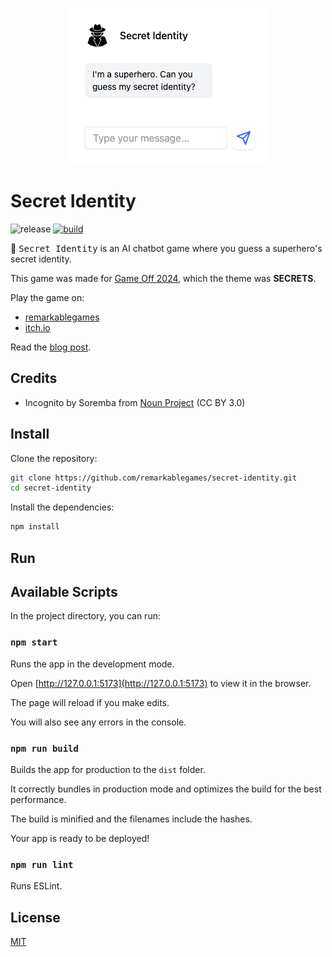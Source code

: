 <p align="center">
  <img src="https://github.com/remarkablegames/secret-identity/blob/master/public/cover.png?raw=true" alt="Secret Identity">
</p>

# Secret Identity

![release](https://img.shields.io/github/v/release/remarkablegames/secret-identity)
[![build](https://github.com/remarkablegames/secret-identity/actions/workflows/build.yml/badge.svg)](https://github.com/remarkablegames/secret-identity/actions/workflows/build.yml)

🦸 <kbd>Secret Identity</kbd> is an AI chatbot game where you guess a superhero's secret identity.

This game was made for [Game Off 2024](https://itch.io/jam/game-off-2024), which the theme was **SECRETS**.

Play the game on:

- [remarkablegames](https://remarkablegames.org/secret-identity/)
- [itch.io](https://remarkablegames.itch.io/secret-identity)

Read the [blog post](https://remarkablegames.org/posts/secret-identity/).

## Credits

- Incognito by Soremba from [Noun Project](https://thenounproject.com/icon/incognito-3847037/) (CC BY 3.0)

## Install

Clone the repository:

```sh
git clone https://github.com/remarkablegames/secret-identity.git
cd secret-identity
```

Install the dependencies:

```sh
npm install
```

## Run

## Available Scripts

In the project directory, you can run:

### `npm start`

Runs the app in the development mode.

Open [http://127.0.0.1:5173](http://127.0.0.1:5173) to view it in the browser.

The page will reload if you make edits.

You will also see any errors in the console.

### `npm run build`

Builds the app for production to the `dist` folder.

It correctly bundles in production mode and optimizes the build for the best performance.

The build is minified and the filenames include the hashes.

Your app is ready to be deployed!

### `npm run lint`

Runs ESLint.

## License

[MIT](LICENSE)
